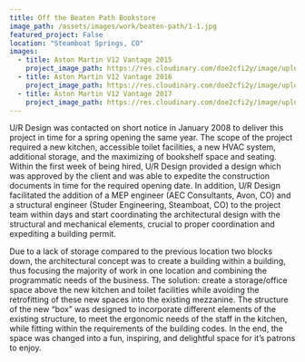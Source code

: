 ```yaml
---
title: Off the Beaten Path Bookstore
image_path: /assets/images/work/beaten-path/1-1.jpg
featured_project: False
location: "Steamboat Springs, CO"
images:
  - title: Aston Martin V12 Vantage 2015
    project_image_path: https://res.cloudinary.com/doe2cfi2y/image/upload/v1494126098/sample.jpg
  - title: Aston Martin V12 Vantage 2016
    project_image_path: https://res.cloudinary.com/doe2cfi2y/image/upload/v1494126098/sample.jpg
  - title: Aston Martin V12 Vantage 2017
    project_image_path: https://res.cloudinary.com/doe2cfi2y/image/upload/v1494126098/sample.jpg
---
```


U/R Design was contacted on short notice in January 2008 to deliver this project in time for a spring opening the same year. The scope of the project required a new kitchen, accessible toilet facilities, a new HVAC system, additional storage, and the maximizing of bookshelf space and seating.
Within the first week of being hired, U/R Design provided a design which was approved by the client and was able to expedite the construction documents in time for the required opening date. In addition, U/R Design facilitated the addition of a MEP engineer (AEC Consultants, Avon, CO) and a structural engineer (Studer Engineering, Steamboat, CO) to the project team within days and start coordinating the architectural design with the structural and mechanical elements, crucial to proper coordination and expediting a building permit.

Due to a lack of storage compared to the previous location two blocks down, the architectural concept was to create a building within a building, thus focusing the majority of work in one location and combining the programmatic needs of the business. The solution: create a storage/office space above the new kitchen and toilet facilities while avoiding the retrofitting of these new spaces into the existing mezzanine. The structure of the new “box” was designed to incorporate different elements of the existing structure, to meet the ergonomic needs of the staff in the kitchen, while fitting within the requirements of the building codes. In the end, the space was changed into a fun, inspiring, and delightful space for it’s patrons to enjoy.